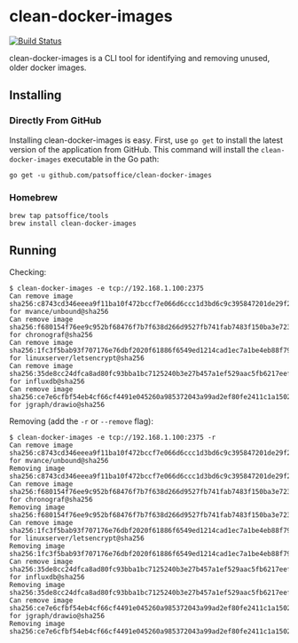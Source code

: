 # clean-docker-images

[![Build Status](https://travis-ci.com/patsoffice/clean-docker-images.svg?branch=master)](https://travis-ci.com/github/patsoffice/clean-docker-images)

clean-docker-images is a CLI tool for identifying and removing unused, older docker images.

## Installing

### Directly From GitHub

Installing clean-docker-images is easy. First, use `go get` to install the latest version of the application
from GitHub. This command will install the `clean-docker-images` executable in the Go path:

    go get -u github.com/patsoffice/clean-docker-images

### Homebrew

    brew tap patsoffice/tools
    brew install clean-docker-images

## Running

Checking:

    $ clean-docker-images -e tcp://192.168.1.100:2375
    Can remove image sha256:c8743cd346eeea9f11ba10f472bccf7e066d6ccc1d3bd6c9c395847201de29f2 for mvance/unbound@sha256
    Can remove image sha256:f680154f76ee9c952bf68476f7b7f638d266d9527fb741fab7483f150ba3e723 for chronograf@sha256
    Can remove image sha256:1fc3f5bab93f707176e76dbf2020f61886f6549ed1214cad1ec7a1be4eb88f79 for linuxserver/letsencrypt@sha256
    Can remove image sha256:35de8cc24dfca8ad80fc93bba1bc7125240b3e27b457a1ef529aac5fb6217eef for influxdb@sha256
    Can remove image sha256:ce7e6cfbf54eb4cf66cf4491e045260a985372043a99ad2ef80fe2411c1a1502 for jgraph/drawio@sha256

Removing (add the `-r` or `--remove` flag):

    $ clean-docker-images -e tcp://192.168.1.100:2375 -r
    Can remove image sha256:c8743cd346eeea9f11ba10f472bccf7e066d6ccc1d3bd6c9c395847201de29f2 for mvance/unbound@sha256
    Removing image sha256:c8743cd346eeea9f11ba10f472bccf7e066d6ccc1d3bd6c9c395847201de29f2
    Can remove image sha256:f680154f76ee9c952bf68476f7b7f638d266d9527fb741fab7483f150ba3e723 for chronograf@sha256
    Removing image sha256:f680154f76ee9c952bf68476f7b7f638d266d9527fb741fab7483f150ba3e723
    Can remove image sha256:1fc3f5bab93f707176e76dbf2020f61886f6549ed1214cad1ec7a1be4eb88f79 for linuxserver/letsencrypt@sha256
    Removing image sha256:1fc3f5bab93f707176e76dbf2020f61886f6549ed1214cad1ec7a1be4eb88f79
    Can remove image sha256:35de8cc24dfca8ad80fc93bba1bc7125240b3e27b457a1ef529aac5fb6217eef for influxdb@sha256
    Removing image sha256:35de8cc24dfca8ad80fc93bba1bc7125240b3e27b457a1ef529aac5fb6217eef
    Can remove image sha256:ce7e6cfbf54eb4cf66cf4491e045260a985372043a99ad2ef80fe2411c1a1502 for jgraph/drawio@sha256
    Removing image sha256:ce7e6cfbf54eb4cf66cf4491e045260a985372043a99ad2ef80fe2411c1a1502
